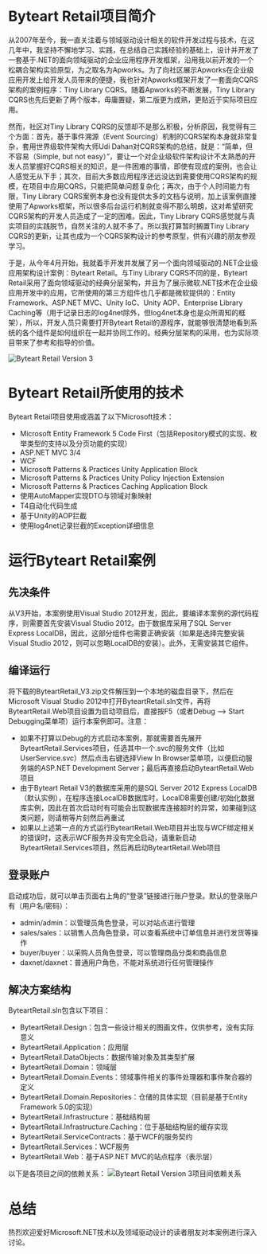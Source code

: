 Byteart Retail项目简介
======================
从2007年至今，我一直关注着与领域驱动设计相关的软件开发过程与技术，在这几年中，我坚持不懈地学习、实践，在总结自己实践经验的基础上，设计并开发了一套基于.NET的面向领域驱动的企业应用程序开发框架，沿用我以前开发的一个松耦合架构实验原型，为之取名为Apworks。为了向社区展示Apworks在企业级应用开发上给开发人员带来的便捷，我也针对Apworks框架开发了一套面向CQRS架构的案例程序：Tiny Library CQRS。随着Apworks的不断发展，Tiny Library CQRS也先后更新了两个版本，毋庸置疑，第二版更为成熟，更贴近于实际项目应用。

然而，社区对Tiny Library CQRS的反馈却不是那么积极，分析原因，我觉得有三个方面：首先，基于事件溯源（Event Sourcing）机制的CQRS架构本身就非常复杂，套用世界级软件架构大师Udi Dahan对CQRS架构的总结，就是：“简单，但不容易（Simple, but not easy）”，要让一个对企业级软件架构设计不太熟悉的开发人员掌握好CQRS相关的知识，是一件困难的事情，即使有现成的案例，也会让人感觉无从下手；其次，目前大多数应用程序还远没达到需要使用CQRS架构的规模，在项目中应用CQRS，只能把简单问题复杂化；再次，由于个人时间能力有限，Tiny Library CQRS案例本身也没有提供太多的文档与说明，加上该案例直接使用了Apworks框架，所以很多后台运行机制就变得不那么明朗，这对希望研究CQRS架构的开发人员造成了一定的困难。因此，Tiny Library CQRS感觉就与真实项目的实践脱节，自然关注的人就不多了。所以我打算暂时搁置Tiny Library CQRS的更新，让其也成为一个CQRS架构设计的参考原型，供有兴趣的朋友参观学习。

于是，从今年4月开始，我就着手开发并发展了另一个面向领域驱动的.NET企业级应用架构设计案例：Byteart Retail。与Tiny Library CQRS不同的是，Byteart Retail采用了面向领域驱动的经典分层架构，并且为了展示微软.NET技术在企业级应用开发中的应用，它所使用的第三方组件也几乎都是微软提供的：Entity Framework、ASP.NET MVC、Unity IoC、Unity AOP、Enterprise Library Caching等（用于记录日志的log4net除外，但log4net本身也是众所周知的框架），所以，开发人员只需要打开Byteart Retail的源程序，就能够很清楚地看到系统的各个组件是如何组织在一起并协同工作的。经典分层架构的采用，也为实际项目带来了参考和指导的价值。

![Byteart Retail Version 3](http://images.cnblogs.com/cnblogs_com/daxnet/201211/201211081523197376.png)

Byteart Retail所使用的技术
==========================
Byteart Retail项目使用或涵盖了以下Microsoft技术：
- Microsoft Entity Framework 5 Code First（包括Repository模式的实现、枚举类型的支持以及分页功能的实现）
- ASP.NET MVC 3/4
- WCF
- Microsoft Patterns & Practices Unity Application Block
- Microsoft Patterns & Practices Unity Policy Injection Extension
- Microsoft Patterns & Practices Caching Application Block
- 使用AutoMapper实现DTO与领域对象映射
- T4自动化代码生成
- 基于Unity的AOP拦截
- 使用log4net记录拦截的Exception详细信息

运行Byteart Retail案例
======================
先决条件
--------
从V3开始，本案例使用Visual Studio 2012开发，因此，要编译本案例的源代码程序，则需要首先安装Visual Studio 2012。由于数据库采用了SQL Server Express LocalDB，因此，这部分组件也需要正确安装（如果是选择完整安装Visual Studio 2012，则可以忽略LocalDB的安装）。此外，无需安装其它组件。

编译运行
--------
将下载的ByteartRetail_V3.zip文件解压到一个本地的磁盘目录下，然后在Microsoft Visual Studio 2012中打开ByteartRetail.sln文件，再将ByteartRetail.Web项目设置为启动项目后，直接按F5（或者Debug –> Start Debugging菜单项）运行本案例即可。注意：
- 如果不打算以Debug的方式启动本案例，那就需要首先展开ByteartRetail.Services项目，任选其中一个.svc的服务文件（比如UserService.svc）然后点击右键选择View In Browser菜单项，以便启动服务端的ASP.NET Development Server；最后再直接启动ByteartRetail.Web项目
- 由于Byteart Retail V3的数据库采用的是SQL Server 2012 Express LocalDB（默认实例），在程序连接LocalDB数据库时，LocalDB需要创建/初始化数据库实例，因此在首次启动时有可能会出现数据库连接超时的异常，如果碰到这类问题，则请稍等片刻然后再重试
- 如果以上述第一点的方式运行ByteartRetail.Web项目并出现与WCF绑定相关的错误时，这表示WCF服务并没有完全启动，请重新启动ByteartRetail.Services项目，然后再启动ByteartRetail.Web项目

登录账户
--------
启动成功后，就可以单击页面右上角的“登录”链接进行账户登录。默认的登录账户有（用户名/密码）：
- admin/admin：以管理员角色登录，可以对站点进行管理
- sales/sales：以销售人员角色登录，可以查看系统中订单信息并进行发货等操作
- buyer/buyer：以采购人员角色登录，可以管理商品分类和商品信息
- daxnet/daxnet：普通用户角色，不能对系统进行任何管理操作

解决方案结构
------------
ByteartRetail.sln包含以下项目：
- ByteartRetail.Design：包含一些设计相关的图画文件，仅供参考，没有实际意义
- ByteartRetail.Application：应用层
- ByteartRetail.DataObjects：数据传输对象及其类型扩展
- ByteartRetail.Domain：领域层
- ByteartRetail.Domain.Events：领域事件相关的事件处理器和事件聚合器的定义
- ByteartRetail.Domain.Repositories：仓储的具体实现（目前是基于Entity Framework 5.0的实现）
- ByteartRetail.Infrastructure：基础结构层
- ByteartRetail.Infrastructure.Caching：位于基础结构层的缓存实现
- ByteartRetail.ServiceContracts：基于WCF的服务契约
- ByteartRetail.Services：WCF服务
- ByteartRetail.Web：基于ASP.NET MVC的站点程序（表示层）

以下是各项目之间的依赖关系：
![Byteart Retail Version 3项目间依赖关系](http://sdrv.ms/TRGUqC)

总结
====
热烈欢迎爱好Microsoft.NET技术以及领域驱动设计的读者朋友对本案例进行深入讨论。